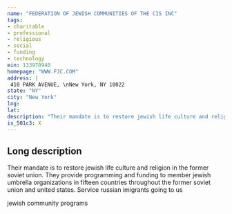 ```yaml
---
name: "FEDERATION OF JEWISH COMMUNITIES OF THE CIS INC"
tags:
- charitable
- professional
- religious
- social
- funding
- technology
ein: 133970940
homepage: "WWW.FJC.COM"
address: |
 410 PARK AVENUE, \nNew York, NY 10022
state: "NY"
city: "New York"
lng: 
lat: 
description: "Their mandate is to restore jewish life culture and religion in the former soviet union. They provide programming and funding to member jewish umbrella organizations in fifteen countries throughout the former soviet union and united states. Service russian imigrants going to us"
is_501c3: X
---
```


## Long description

Their mandate is to restore jewish life culture and religion in the former soviet union. They provide programming and funding to member jewish umbrella organizations in fifteen countries throughout the former soviet union and united states. Service russian imigrants going to us
  
  jewish community programs
